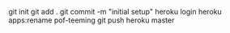 git init
git add .
git commit -m "initial setup"
heroku login
heroku apps:rename pof-teeming
git push heroku master
